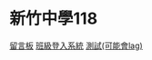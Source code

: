 <link type="text/css" rel="stylesheet" href="css/materialize.min.css"  media="screen,projection"/>
<script type="text/javascript" src="https://code.jquery.com/jquery-2.1.1.min.js"></script>
<script type="text/javascript" src="js/materialize.min.js"></script>

# 新竹中學118

[留言板](board/board.php)
[班級登入系統](content/login.md)
[測試(可能會lag)](content/test.html)